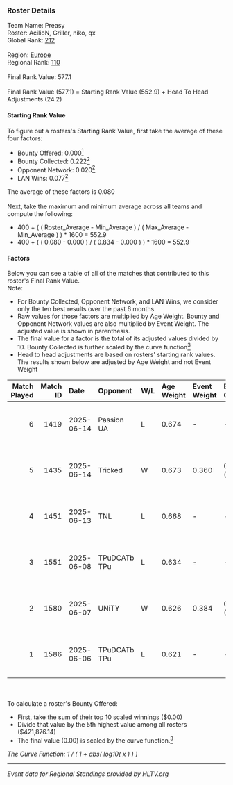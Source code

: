 ### Roster Details<br />
Team Name: Preasy<br />
Roster: AcilioN, Griller, niko, qx<br />
Global Rank: [212](../../standings_global_2025_09_01.md)<br />
<br />
Region: [Europe]( ../../standings_europe_2025_09_01.md)<br />
Regional Rank: [110]( ../../standings_europe_2025_09_01.md)<br />
<br />
Final Rank Value:  577.1<br />
<br />
Final Rank Value (577.1) = Starting Rank Value (552.9) + Head To Head Adjustments (24.2)<br />

#### Starting Rank Value<br />
To figure out a rosters's Starting Rank Value, first take the average of these four factors:<br />
- Bounty Offered: 0.000[<sup>1</sup>](#table2)
- Bounty Collected: 0.222[<sup>2</sup>](#table1)
- Opponent Network: 0.020[<sup>2</sup>](#table1)
- LAN Wins: 0.077[<sup>2</sup>](#table1)

The average of these factors is 0.080<br />
<br />
Next, take the maximum and minimum average across all teams and compute the following:<br />
- 400 + ( ( Roster_Average - Min_Average ) / ( Max_Average - Min_Average ) ) * 1600 = 552.9
- 400 + ( ( 0.080 - 0.000 ) / ( 0.834 - 0.000 ) ) * 1600 = 552.9


#### Factors<br />
Below you can see a table of all of the matches that contributed to this roster's Final Rank Value.<br />
Note:<br />

- For Bounty Collected, Opponent Network, and LAN Wins, we consider only the ten best results over the past 6 months.
- Raw values for those factors are multiplied by Age Weight. Bounty and Opponent Network values are also multiplied by Event Weight. The adjusted value is shown in parenthesis.
- The final value for a factor is the total of its adjusted values divided by 10. Bounty Collected is further scaled by the curve function[<sup>3</sup>](#curveFunction)
- Head to head adjustments are based on rosters' starting rank values. The results shown below are adjusted by Age Weight and not Event Weight
<span id="table1"></span><br />


| Match Played | Match ID | Date       | Opponent     | W/L | Age Weight | Event Weight | Bounty Collected | Opponent Network | LAN Wins  | H2H Adj. | Roster                             |
| -: | -: | :- | :- | :- | :- | :- | :- | :- | :- | -: | :- |
|            6 |     1419 | 2025-06-14 | Passion UA   | L   | 0.674      | -            | -                | -                | -         |    -0.97 | AcilioN, Griller, niko, qx, SinK   |
|            5 |     1435 | 2025-06-14 | Tricked      | W   | 0.673      | 0.360        | 0.011 (0.003)    | 0.543 (0.132)    | 1 (0.673) |    19.29 | AcilioN, Griller, niko, qx, SinK   |
|            4 |     1451 | 2025-06-13 | TNL          | L   | 0.668      | -            | -                | -                | -         |    -0.67 | AcilioN, Griller, niko, qx, SinK   |
|            3 |     1551 | 2025-06-08 | TPuDCATb TPu | L   | 0.634      | -            | -                | -                | -         |    -3.26 | AcilioN, bekker, Griller, niko, qx |
|            2 |     1580 | 2025-06-07 | UNiTY        | W   | 0.626      | 0.384        | 0.002 (0.001)    | 0.270 (0.065)    | 0 (0.000) |    12.67 | AcilioN, bekker, Griller, niko, qx |
|            1 |     1586 | 2025-06-06 | TPuDCATb TPu | L   | 0.621      | -            | -                | -                | -         |    -2.87 | AcilioN, bekker, Griller, niko, qx |

<br />
<span id="table2"></span><br />
To calculate a roster's Bounty Offered:<br />

- First, take the sum of their top 10 scaled winnings ($0.00)
- Divide that value by the 5th highest value among all rosters ($421,876.14)
- The final value (0.00) is scaled by the curve function.[<sup>3</sup>](#curveFunction)

<span id="curveFunction"></span>_The Curve Function: 1 / ( 1 + abs( log10( x ) ) )_<br />

---
_Event data for Regional Standings provided by HLTV.org_<br />
